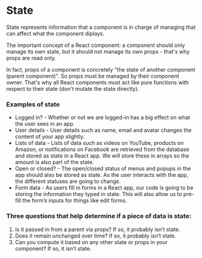 # State
State represents information that a component is in charge of managing that can affect what the component diplays.

The important concept of a React component: a component should only manage its own state, but it should not manage its own props - that's why props are read only.

In fact, props of a component is concretely "the state of another component (parent component)". So props must be managed by their component owner. That's why all React components must act like pure functions with respect to their state (don't mutate the state directly).
### Examples of state

- Logged in? - Whether or not we are logged-in has a big effect on what the user sees in an app.
- User details - User details such as name, email and avatar changes the content of your app slightly.
- Lists of data - Lists of data such as videos on YouTube, products on Amazon, or notifications on Facebook are retrieved from the database and stored as state in a React app. We will store these in arrays so the amount is also part of the state.
- Open or closed? - The open/closed status of menus and popups in the app should also be stored as state. As the user interacts with the app, the different statuses are going to change.
- Form data - As users fill in forms in a React app, our code is going to be storing the information they typed in state. This will also allow us to pre-fill the form’s inputs for things like edit forms.

### Three questions that help determine if a piece of data is state:
1. Is it passed in from a parent via props? If so, it probably isn’t state.
2. Does it remain unchanged over time? If so, it probably isn’t state.
3. Can you compute it based on any other state or props in your component? If so, it isn’t state.